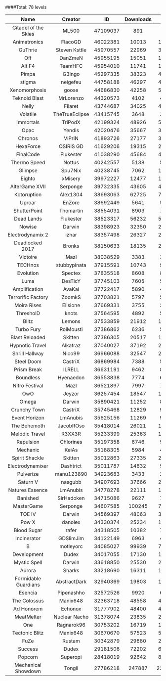 ####Total: 78 levels

| Name | Creator | ID | Downloads | Likes |
|:---:|:---:|:---:|:---:|:---:|
| Citadel of the Skies | ML500 | 47109037 | 891 | 8050
| Animatronics | FlacoGD | 46022381 | 10013 | 100840
| GuThrie | Steven Ksttle | 45970557 | 22969 | 331017
| Off | DanZmeN | 45955195 | 15051 | 160777
| Alt F4 | TeamHFC | 45954010 | 11741 | 145992
| Pimpa | G3ingo | 45297335 | 38323 | 477202
| stigma | neigefeu | 44758188 | 46297 | 408966
| Xenomorphosis | goose | 44686830 | 42258 | 586138
| Teknold Blast | MrLorenzo | 44320573 | 4102 | 41491
| Nelly | Filaret | 43744687 | 34025 | 496613
| Volatile | TheTrueEclipse | 43415745 | 3648 | 36508
| Immortals | TriPodX | 42199324 | 48926 | 562908
| Opac | Yendis | 42020476 | 35667 | 371189
| Chronos | ViPriN | 41893726 | 27177 | 302581
| HexaForce | OSIRIS GD | 41629206 | 19315 | 251400
| FinalCode | Flukester | 41038290 | 45684 | 470519
| Thermo Speed | Nottus | 40242557 | 5138 | 56034
| Glimpse | Spu7Nix | 40238745 | 7062 | 105419
| Eighto | xMisery | 39972227 | 12477 | 143257
| AlterGame XVII | Serponge | 39732335 | 43605 | 400940
| Kotoruption | Alex1304 | 38693063 | 62725 | 715004
| Uproar | EnZore | 38692449 | 5641 | 59650
| ShutterPoint | Thomartin | 38554031 | 8903 | 78392
| Dead Lands | Flukester | 38523317 | 56232 | 554774
| Nowise | Darwin | 38398923 | 32350 | 232914
| Electrodynamix 2 | izhar | 38357498 | 26327 | 207922
| Deadlocked 2017 | Bronks | 38150633 | 18135 | 233540
| Victoire | Mazl | 38038529 | 3383 | 31054
| TECHnos | stubbypinata | 37915591 | 10743 | 94687
| Evolution | Spectex | 37835518 | 8608 | 86055
| Luma | DesTicY | 37745103 | 7605 | 59460
| Amplification | AvaKai | 37722417 | 5890 | 48146
| Terrorific Factory | ZoomkS | 37703821 | 5797 | 55176
| Moira Rises | Elisione | 37669331 | 3755 | 23854
| ThresholD | knots | 37564595 | 4892 | 57771
| Blitz | Lemons | 37533859 | 21912 | 178030
| Turbo Fury | RoiMousti | 37386862 | 6236 | 53372
| Blast Reloaded | Skitten | 37386305 | 20517 | 185677
| Hypnotic Travel | Alkatraz | 37040027 | 37192 | 258529
| Shrill Hallway | Nico99 | 36966088 | 32547 | 243638
| Steel Doom | CastriX | 36869984 | 7388 | 59980
| Prism Break | ILRELL | 36631191 | 9462 | 89884
| Boundless | Hyenaedon | 36553838 | 7774 | 61240
| Nitro Festival | Mazl | 36521897 | 7997 | 74884
| OwO | Jeyzor | 36257454 | 18547 | 166258
| Omega | Darwin | 35890421 | 11252 | 88768
| Crunchy Town | CastriX | 35745468 | 12829 | 91368
| Event Horizon | LmAnubis | 35625156 | 11269 | 90096
| The Behemoth | JacobROso | 35418014 | 26021 | 143212
| Melodic Travel | R3XX3R | 35233399 | 25363 | 138672
| Repulsion | Chlorines | 35197358 | 6746 | 50490
| Mechanic | KeiAs | 35188305 | 5984 | 47554
| Spirit Shackle | Skitten | 35012863 | 27335 | 202797
| Electrodynamixer | Dashtrict | 35011787 | 14832 | 98897
| Pulverize | manu123890 | 34923683 | 3433 | 21230
| Saturn V | nasgubb | 34907693 | 37666 | 299995
| Natures Essence | LmAnubis | 34778278 | 22111 | 167962
| Banished | SirHadoken | 34715086 | 9627 | 74404
| MasterGame | Serponge | 34607585 | 100245 | 719381
| TOE IV | Darwin | 34569397 | 48063 | 389901
| Pow X | danolex | 34330374 | 25234 | 159065
| Blood Sugar | rafer | 34318505 | 10382 | 76326
| Incinerator | GDSlimJim | 34122149 | 6963 | 45681
| B | motleyorc | 34085027 | 99939 | 783712
| Development | Dudex | 34017055 | 17130 | 149373
| Mystic Spell | Darwin | 33618850 | 25530 | 225454
| Aurora | Sharks | 33218690 | 16311 | 154807
| Formidable Guardians | AbstractDark | 32940369 | 19803 | 136592
| Esencia | Pipenashho | 32572526 | 9920 | 66533
| The Colossus | Manix648 | 32363718 | 48558 | 453695
| Ad Honorem | Echonox | 31777902 | 48400 | 473216
| MeatMelter | Nuclear Nacho | 31378074 | 23835 | 224713
| One | Ragnarok96 | 30753202 | 16719 | 138485
| Tectonic Blitz | Manix648 | 30670670 | 57523 | 561307
| FuZe | Rustam | 30342879 | 29880 | 295332
| Success | Dudex | 29181506 | 72202 | 630113
| Popcorn | Superopi | 28418019 | 92642 | 815491
| Mechanical Showdown | Tongii | 27786218 | 247887 | 2251458
